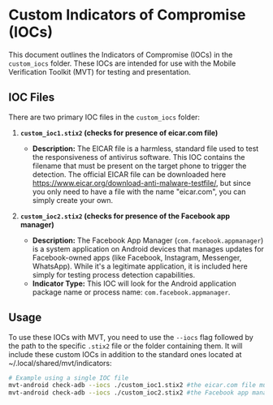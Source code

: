 # Custom Indicators of Compromise (IOCs)

This document outlines the Indicators of Compromise (IOCs) in the `custom_iocs` folder. These IOCs are intended for use with the Mobile Verification Toolkit (MVT) for testing and presentation.

## IOC Files

There are two primary IOC files in the `custom_iocs` folder:

1.  **`custom_ioc1.stix2` (checks for presence of eicar.com file)**
    * **Description:** The EICAR file is a harmless, standard file used to test the responsiveness of antivirus software. This IOC contains the filename that must be present on the target phone to trigger the detection. The official EICAR file can be downloaded here https://www.eicar.org/download-anti-malware-testfile/, but since you only need to have a file with the name "eicar.com", you can simply create your own.   

2.  **`custom_ioc2.stix2` (checks for presence of the Facebook app manager)**
    * **Description:** The Facebook App Manager (`com.facebook.appmanager`) is a system application on Android devices that manages updates for Facebook-owned apps (like Facebook, Instagram, Messenger, WhatsApp). While it's a legitimate application, it is included here simply for testing process detection capabilities.
    * **Indicator Type:** This IOC will look for the Android application package name or process name: `com.facebook.appmanager`.

## Usage

To use these IOCs with MVT, you need to use the `--iocs` flag followed by the path to the specific `.stix2` file or the folder containing them. It will include these custom IOCs in addition to the standard ones located at ~/.local/shared/mvt/indicators:

```bash
# Example using a single IOC file
mvt-android check-adb --iocs ./custom_ioc1.stix2 #the eicar.com file must be present on the phone 
mvt-android check-adb --iocs ./custom_ioc2.stix2 #the Facebook app manager process must be present on the phone 
